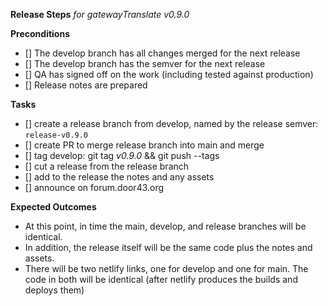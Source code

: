 **Release Steps** *for gatewayTranslate v0.9.0*

**Preconditions**

- [] The develop branch has all changes merged for the next release
- [] The develop branch has the semver for the next release
- [] QA has signed off on the work (including tested against production)
- [] Release notes are prepared

**Tasks**

- [] create a release branch from develop, named by the release semver: `release-v0.9.0`
- [] create PR to merge release branch into main and merge
- [] tag develop: git tag *v0.9.0* && git push --tags
- [] cut a release from the release branch
- [] add to the release the notes and any assets
- [] announce on forum.door43.org

**Expected Outcomes**

- At this point, in time the main, develop, and release branches will be identical. 
- In addition, the release itself will be the same code plus the notes and assets.
- There will be two netlify links, one for develop and one for main. The code in both will be identical (after netlify produces the builds and deploys them)

